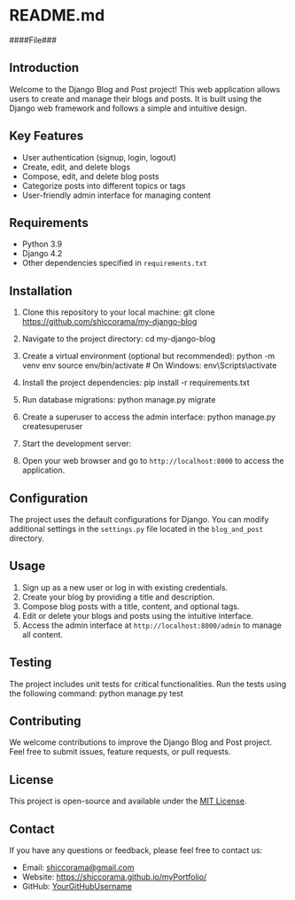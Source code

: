 # README.md 
####File###
## Introduction

Welcome to the Django Blog and Post project! This web application allows users to create and manage their blogs and posts. It is built using the Django web framework and follows a simple and intuitive design.

## Key Features

- User authentication (signup, login, logout)
- Create, edit, and delete blogs
- Compose, edit, and delete blog posts
- Categorize posts into different topics or tags
- User-friendly admin interface for managing content

## Requirements

- Python 3.9
- Django 4.2
- Other dependencies specified in `requirements.txt`

## Installation

1. Clone this repository to your local machine:
git clone https://github.com/shiccorama/my-django-blog

2. Navigate to the project directory:
cd my-django-blog

3. Create a virtual environment (optional but recommended):
python -m venv env
source env/bin/activate # On Windows: env\Scripts\activate

4. Install the project dependencies:
pip install -r requirements.txt

5. Run database migrations:
python manage.py migrate

6. Create a superuser to access the admin interface:
python manage.py createsuperuser

7. Start the development server:

8. Open your web browser and go to `http://localhost:8000` to access the application.

## Configuration

The project uses the default configurations for Django. You can modify additional settings in the `settings.py` file located in the `blog_and_post` directory.

##  Usage

1. Sign up as a new user or log in with existing credentials.
2. Create your blog by providing a title and description.
3. Compose blog posts with a title, content, and optional tags.
4. Edit or delete your blogs and posts using the intuitive interface.
5. Access the admin interface at `http://localhost:8000/admin` to manage all content.

## Testing

The project includes unit tests for critical functionalities. Run the tests using the following command:
python manage.py test


## Contributing

We welcome contributions to improve the Django Blog and Post project. Feel free to submit issues, feature requests, or pull requests.

## License

This project is open-source and available under the [MIT License](LICENSE).

##  Contact

If you have any questions or feedback, please feel free to contact us:

- Email: shiccorama@gmail.com
- Website: https://shiccorama.github.io/myPortfolio/
- GitHub: [YourGitHubUsername](https://github.com/shiccorama/my-django-blog)



